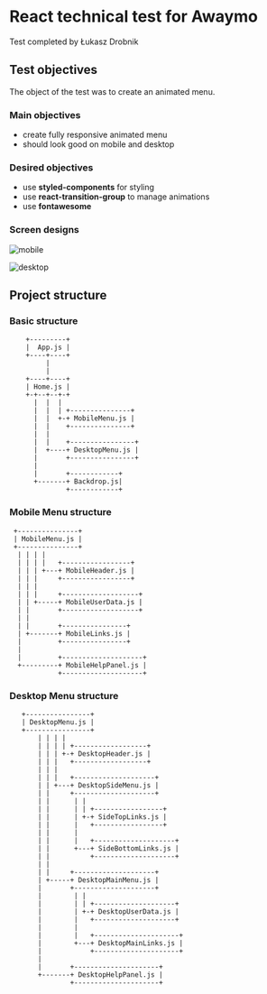 # React technical test for Awaymo

Test completed by Łukasz Drobnik

## Test objectives

The object of the test was to create an animated menu.

### Main objectives

- create fully responsive animated menu 
- should look good on mobile and desktop

### Desired objectives

- use **styled-components** for styling
- use **react-transition-group** to manage animations
- use **fontawesome**

### Screen designs
![mobile](<https://raw.githubusercontent.com/Awaymo/react-technical-test/master/design/mobile.png>)

![desktop](<https://raw.githubusercontent.com/Awaymo/react-technical-test/master/design/desktop.png>)

## Project structure

### Basic structure

        +---------+
        |  App.js |
        +----+----+
             |
             |
        +----+----+
        | Home.js |
        +-+--+--+-+
          |  |  |
          |  |  | +---------------+
          |  |  +-+ MobileMenu.js |
          |  |    +---------------+
          |  |
          |  |    +----------------+
          |  +----+ DesktopMenu.js |
          |       +----------------+
          |
          |       +------------+
          +-------+ Backdrop.js|
                  +------------+

### Mobile Menu structure


     +---------------+
     | MobileMenu.js |
     +---------------+
      | | | |
      | | | |   +-----------------+
      | | | +---+ MobileHeader.js |
      | | |     +-----------------+
      | | |
      | | |     +-------------------+
      | | +-----+ MobileUserData.js |
      | |       +-------------------+
      | |
      | |       +----------------+
      | +-------+ MobileLinks.js |
      |         +----------------+
      |
      |         +--------------------+
      +---------+ MobileHelpPanel.js |
                +--------------------+

### Desktop Menu structure





       +----------------+
       | DesktopMenu.js |
       +----------------+
           | | | |
           | | | | +------------------+
           | | | +-+ DesktopHeader.js |
           | | |   +------------------+
           | | |
           | | |   +--------------------+
           | | +---+ DesktopSideMenu.js |
           | |     +--------------------+
           | |      | |
           | |      | | +-----------------+
           | |      | +-+ SideTopLinks.js |
           | |      |   +-----------------+
           | |      |
           | |      |   +--------------------+
           | |      +---+ SideBottomLinks.js |
           | |          +--------------------+
           | |
           | |     +--------------------+
           | +-----+ DesktopMainMenu.js |
           |       +--------------------+
           |        | |
           |        | | +--------------------+
           |        | +-+ DesktopUserData.js |
           |        |   +--------------------+
           |        |
           |        |   +---------------------+
           |        +---+ DesktopMainLinks.js |
           |            +---------------------+
           |
           |       +---------------------+
           +-------+ DesktopHelpPanel.js |
                   +---------------------+











